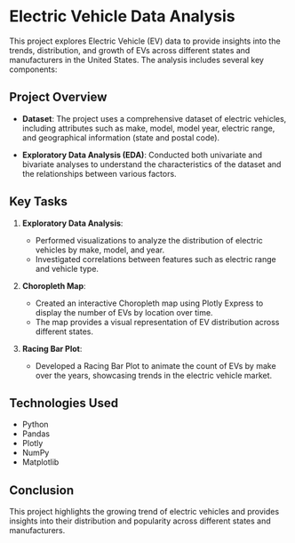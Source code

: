 # Electric Vehicle Data Analysis

This project explores Electric Vehicle (EV) data to provide insights into the trends, distribution, and growth of EVs across different states and manufacturers in the United States. The analysis includes several key components:

## Project Overview

- **Dataset**: The project uses a comprehensive dataset of electric vehicles, including attributes such as make, model, model year, electric range, and geographical information (state and postal code).
  
- **Exploratory Data Analysis (EDA)**: Conducted both univariate and bivariate analyses to understand the characteristics of the dataset and the relationships between various factors.

## Key Tasks

1. **Exploratory Data Analysis**:
   - Performed visualizations to analyze the distribution of electric vehicles by make, model, and year.
   - Investigated correlations between features such as electric range and vehicle type.

2. **Choropleth Map**:
   - Created an interactive Choropleth map using Plotly Express to display the number of EVs by location over time.
   - The map provides a visual representation of EV distribution across different states.

3. **Racing Bar Plot**:
   - Developed a Racing Bar Plot to animate the count of EVs by make over the years, showcasing trends in the electric vehicle market.

## Technologies Used
- Python
- Pandas
- Plotly
- NumPy
- Matplotlib


## Conclusion
This project highlights the growing trend of electric vehicles and provides insights into their distribution and popularity across different states and manufacturers.

